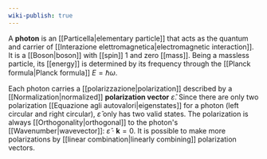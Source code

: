 ```yaml
---
wiki-publish: true
---
```

A **photon** is an [[Particella|elementary particle]] that acts as the quantum and carrier of [[Interazione elettromagnetica|electromagnetic interaction]]. It is a [[Boson|boson]] with [[spin]] 1 and zero [[mass]]. Being a massless particle, its [[energy]] is determined by its frequency through the [[Planck formula|Planck formula]] $E=\hbar \omega$.

 Each photon carries a [[polarizzazione|polarization]] described by a [[Normalization|normalized]] **polarization vector** $\hat{\varepsilon}$. Since there are only two polarization [[Equazione agli autovalori|eigenstates]] for a photon (left circular and right circular), $\hat{\varepsilon}$ only has two valid states. The polarization is always [[Orthogonality|orthogonal]] to the photon's [[Wavenumber|wavevector]]: $\hat{\varepsilon}\cdot \mathbf{k}=0$. It is possible to make more polarizations by [[linear combination|linearly combining]] polarization vectors.
